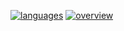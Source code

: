 [![languages](https://github.com/danielpcampagna/github-stats/blob/master/generated/languages.svg)](https://github.com/danielpcampagna)
[![overview](https://github.com/danielpcampagna/github-stats/blob/master/generated/overview.svg)](https://github.com/danielpcampagna)
